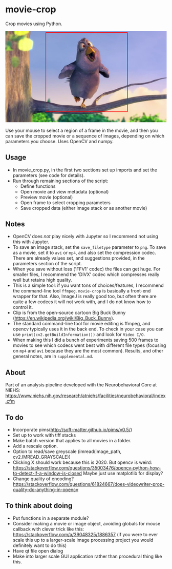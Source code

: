 # movie-crop
Crop movies using Python.

![](example.png)

Use your mouse to select a region of a frame in the movie, and then you can save the cropped movie or a sequence of images, depending on which parameters you choose. Uses OpenCV and numpy.


## Usage
- In movie_crop.py, in the first two sections set up imports and set the parameters (see code for details).
- Run through remaining sections of the script:
    - Define functions
    - Open movie and view metadata (optional)
    - Preview movie (optional)
    - Open frame to select cropping parameters
    - Save cropped data (either image stack or as another movie)


## Notes
- OpenCV does *not* play nicely with Jupyter so I recommend not using this with Jupyter.
- To save an image stack, set the `save_filetype` parameter to `png`. To save as a movie, set it to `avi` or `mp4`, and also set the compression codec. There are already values set, and suggestions provided, in the parameters section of the script.
- When you save without loss ('FFV1' codec) the files can get huge. For smaller files, I recommend the 'DIVX' codec which compresses really well but retains high quality.
- This is a simple tool: if you want tons of choices/features, I recommend the command-line tool `ffmpeg`. `movie-crop` is basically a front-end wrapper for that. Also, ImageJ is really good too, but often there are quite a few codecs it will not work with, and I do not know how to control it.
- Clip is from the open-source cartoon Big Buck Bunny (https://en.wikipedia.org/wiki/Big_Buck_Bunny).
- The standard command-line tool for movie editing is ffmpeg, and opencv typically uses it in the back end. To check in your case you can use `print(cv2.getBuildInformation())` and look for `Video I/O`.
- When making this I did a bunch of experiments saving 500 frames to movies to see which codecs went best with different file types (focusing on `mp4` and `avi` because they are the most common). Results, and other general notes, are in `supplemental.md`.

## About
Part of an analysis pipeline developed with the Neurobehavioral Core at NIEHS:
https://www.niehs.nih.gov/research/atniehs/facilities/neurobehavioral/index.cfm


## To do
- Incorporate pims(http://soft-matter.github.io/pims/v0.5/)
- Set up to work with tiff stacks
- Make batch version that applies to all movies in a folder.
- Add a rescale option.
- Option to read/save greyscale (imread(image_path, cv2.IMREAD_GRAYSCALE))
- Clicking X should work because this is 2020. But opencv is weird:
https://stackoverflow.com/questions/35003476/opencv-python-how-to-detect-if-a-window-is-closed
Maybe just use matplotlib for display?
- Change quality of encoding? https://stackoverflow.com/questions/61824667/does-videowriter-prop-quality-do-anything-in-opencv

## To think about doing
- Put functions in a separate module?
- Consider making a movie or image object, avoiding globals for mouse callback with
clever trick like this: https://stackoverflow.com/a/39048325/1886357 (if you were to
  ever scale this up to a larger-scale image processing project you would definitely
  want to do this)
- Have qt file open dialog
- Make into larger scale GUI application rather than procedural thing like this.
